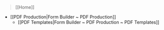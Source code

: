 > [[Home]]

- [[PDF Production|Form Builder ~ PDF Production]]
    - [[PDF Templates|Form Builder ~ PDF Production ~ PDF Templates]]